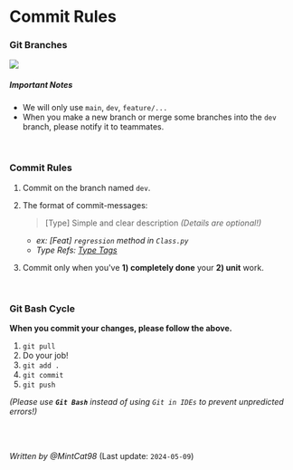 # Commit Rules

### Git Branches
<img src="https://file.notion.so/f/f/f3cbc5d0-459e-4bde-b4b2-57d6fe49ff17/fabbe98c-941f-4ba9-b22c-59482480920f/Untitled.png?id=ba25da5c-49bf-4e7b-8903-cc2d61ef422c&table=block&spaceId=f3cbc5d0-459e-4bde-b4b2-57d6fe49ff17&expirationTimestamp=1715320800000&signature=dsfK-UpoD65f_KwQteKYZy9mlN4MrokiLWMvAjAMqWE&downloadName=Untitled.png">

##### Important Notes
- We will only use `main`, `dev`, `feature/...`
- When you make a new branch or merge some branches into the `dev` branch, please notify it to teammates.

<br>

### Commit Rules
1. Commit on the branch named `dev`.
2. The format of commit-messages:
   > [Type] Simple and clear description
   *(Details are optional!)*

   - *ex: [Feat] `regression` method in `Class.py`*
   - *Type Refs: [Type Tags](https://velog.io/@chojs28/Git-%EC%BB%A4%EB%B0%8B-%EB%A9%94%EC%8B%9C%EC%A7%80-%EA%B7%9C%EC%B9%99)*
3. Commit only when you've **1) completely done** your **2) unit** work.

<br>

### Git Bash Cycle
**When you commit your changes, please follow the above.**

1. `git pull`
2. Do your job!
3. `git add .`
4. `git commit`
5. `git push`

*(Please use **`Git Bash`** instead of using `Git in IDEs` to prevent unpredicted errors!)*

<br>
<br>

*Written by @MintCat98*
(Last update: `2024-05-09`)